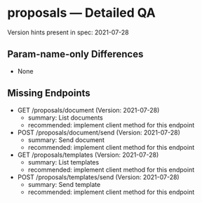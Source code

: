 # proposals — Detailed QA

Version hints present in spec: 2021-07-28

## Param-name-only Differences
- None

## Missing Endpoints
- GET /proposals/document (Version: 2021-07-28)
  - summary: List documents
  - recommended: implement client method for this endpoint
- POST /proposals/document/send (Version: 2021-07-28)
  - summary: Send document
  - recommended: implement client method for this endpoint
- GET /proposals/templates (Version: 2021-07-28)
  - summary: List templates
  - recommended: implement client method for this endpoint
- POST /proposals/templates/send (Version: 2021-07-28)
  - summary: Send template
  - recommended: implement client method for this endpoint

